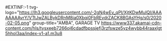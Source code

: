 #EXTINF:-1 tvg-logo="https://lh3.googleusercontent.com/-2gN4wEv_qPI/XjtKDwMuIQI/AAAAAAAAvrY/VTtJwZALBykDRnM8ia0Xbqi0FbREvdrZACK8BGAsYHg/s0/2020-02-05.png" group-title="AMBA", GARAGE TV https://www337.akamai-cdn-content.com/hls/tysxeeb7266oj6cdadfbpssjefj3rzfswze5yz4wybb44raaxlgt5hhol3aa/index-v1-a1.m3u8
